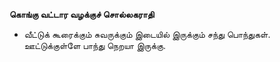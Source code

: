 **கொங்கு வட்டார வழக்குச் சொல்லகராதி**
- வீட்டுக் கூரைக்கும் சுவருக்கும் இடையில் இருக்கும் சந்து பொந்துகள். ஊட்டுக்குள்ளே பாந்து நெறயா இருக்கு.

